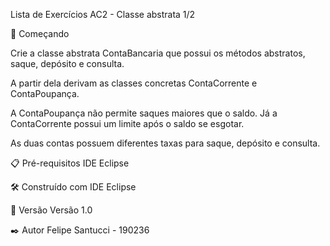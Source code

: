 Lista de Exercícios AC2 - Classe abstrata 1/2

🚀 Começando

Crie a classe abstrata ContaBancaria que possui os métodos abstratos, saque, depósito e consulta.

A partir dela derivam as classes concretas ContaCorrente e ContaPoupança.

A ContaPoupança não permite saques maiores que o saldo. Já a ContaCorrente possui um limite após o saldo se esgotar.

As duas contas possuem diferentes taxas para saque, depósito e consulta.

📋 Pré-requisitos IDE Eclipse

🛠️ Construído com IDE Eclipse

📌 Versão Versão 1.0

✒️ Autor Felipe Santucci - 190236
